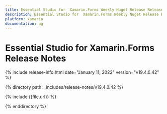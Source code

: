 ```yaml
---
title: Essential Studio for  Xamarin.Forms Weekly Nuget Release Release Notes  
description: Essential Studio for  Xamarin.Forms Weekly Nuget Release Release Notes  
platform: xamarin
documentation: ug
---
```


# Essential Studio for  Xamarin.Forms  Release Notes  

{% include release-info.html date="January 11, 2022"  version="v19.4.0.42" %} 

{% directory path: _includes/release-notes/v19.4.0.42 %}

{% include {{file.url}} %}

{% enddirectory %}